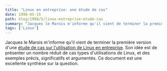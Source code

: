 ```yaml
---
title: "Linux en entreprise: une étude de cas"
date: 1998-05-15
path: blog/1998/5/linux-entreprise-etude-cas
summary: "Jacques le Marois m'informe qu'il vient de terminer la première version d'une étude de cas sur l'utilisation de Linux en entreprise."
tags: ['Linux']
---
```


<P>
Jacques le Marois m'informe qu'il vient de terminer la première version
d'une <A HREF="http://www.netnomics.com/linux/">étude de cas sur l'utilisation
de Linux en entreprise</A>. Son idée est de présenter un nombre réduit
de cas types d'utilisations de Linux, et des exemples précis, significatifs
et argumentés. Ce document est une excellente synthèse sur la question.
</P>


